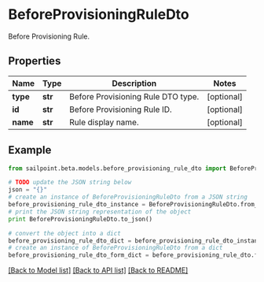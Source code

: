 # BeforeProvisioningRuleDto

Before Provisioning Rule.

## Properties

Name | Type | Description | Notes
------------ | ------------- | ------------- | -------------
**type** | **str** | Before Provisioning Rule DTO type. | [optional] 
**id** | **str** | Before Provisioning Rule ID. | [optional] 
**name** | **str** | Rule display name. | [optional] 

## Example

```python
from sailpoint.beta.models.before_provisioning_rule_dto import BeforeProvisioningRuleDto

# TODO update the JSON string below
json = "{}"
# create an instance of BeforeProvisioningRuleDto from a JSON string
before_provisioning_rule_dto_instance = BeforeProvisioningRuleDto.from_json(json)
# print the JSON string representation of the object
print BeforeProvisioningRuleDto.to_json()

# convert the object into a dict
before_provisioning_rule_dto_dict = before_provisioning_rule_dto_instance.to_dict()
# create an instance of BeforeProvisioningRuleDto from a dict
before_provisioning_rule_dto_form_dict = before_provisioning_rule_dto.from_dict(before_provisioning_rule_dto_dict)
```
[[Back to Model list]](../README.md#documentation-for-models) [[Back to API list]](../README.md#documentation-for-api-endpoints) [[Back to README]](../README.md)


